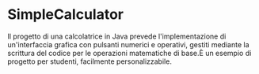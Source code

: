 # SimpleCalculator
Il progetto di una calcolatrice in Java prevede l'implementazione di un'interfaccia grafica con pulsanti numerici e operativi, gestiti mediante la scrittura del codice per le operazioni matematiche di base.È un esempio di progetto per studenti, facilmente personalizzabile.
